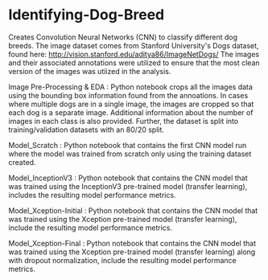 # Identifying-Dog-Breed
Creates Convolution Neural Networks (CNN) to classify different dog breeds. The image dataset comes from Stanford University's Dogs dataset, found here: http://vision.stanford.edu/aditya86/ImageNetDogs/
The images and their associated annotations were utilized to ensure that the most clean version of the images was utiized in the analysis. 

Image Pre-Processing & EDA : Python notebook crops all the images data using the bounding box information found from the annoations. In cases where multiple dogs are in a single image, the images are cropped so that each dog is a separate image. Additional information about the number of images in each class is also provided. Further, the dataset is split into training/validation datasets with an 80/20 split. 

Model_Scratch : Python notebook that contains the first CNN model run where the model was trained from scratch only using the training dataset created. 

Model_InceptionV3 : Python notebook that contains the CNN model that was trained using the InceptionV3 pre-trained model (transfer learning), includes the resulting model performance metrics. 

Model_Xception-Initial : Python notebook that contains the CNN model that was trained using the Xception pre-trained model (transfer learning), include the resulting model performance metrics. 

Model_Xception-Final : Python notebook that contains the CNN model that was trained using the Xception pre-trained model (transfer learning) along with dropout normalization, include the resulting model performance metrics. 
